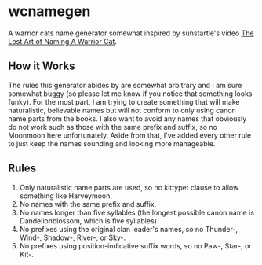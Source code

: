 # wcnamegen

A warrior cats name generator somewhat inspired by sunstartle's video [The Lost Art of Naming A Warrior Cat](https://www.youtube.com/watch?v=QnjmorF2zrw).

## How it Works

The rules this generator abides by are somewhat arbitrary and I am sure somewhat buggy (so please let me know if you notice that something looks funky). For the most part, I am trying to create something that will make naturalistic, believable names but will not conform to only using canon name parts from the books. I also want to avoid any names that obviously do not work such as those with the same prefix and suffix, so no Moonmoon here unfortunately. Aside from that, I've added every other rule to just keep the names sounding and looking more manageable.

## Rules

1. Only naturalistic name parts are used, so no kittypet clause to allow something like Harveymoon.
2. No names with the same prefix and suffix.
3. No names longer than five syllables (the longest possible canon name is Dandelionblossom, which is five syllables).
4. No prefixes using the original clan leader's names, so no Thunder-, Wind-, Shadow-, River-, or Sky-.
5. No prefixes using position-indicative suffix words, so no Paw-, Star-, or Kit-.

